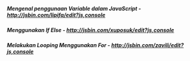 ##### Mengenal penggunaan Variable dalam JavaScript - http://jsbin.com/lipifa/edit?js,console
##### Menggunakan If Else - http://jsbin.com/xuposuk/edit?js,console
##### Melakukan Looping Menggunakan For - http://jsbin.com/zavili/edit?js,console
